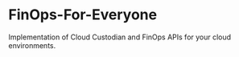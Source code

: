 # FinOps-For-Everyone
Implementation of Cloud Custodian and FinOps APIs for your cloud environments.

